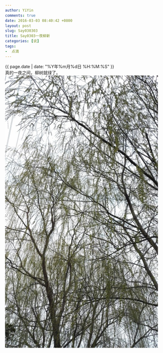 ```yaml
---
author: YiYin
comments: true
date: 2016-03-03 08:40:42 +0800
layout: post
slug: Say030303
title: Say0303一夜柳新
categories: [说]
tags:
-  点滴
---
```

<div class="saying">
<div class="timestamp">{{ page.date | date: "%Y年%m月%d日 %H:%M:%S" }}</div>
真的一夜之间，柳树就绿了。<br/>
<img src="/public/images/liushu.jpg"/>
</div>
